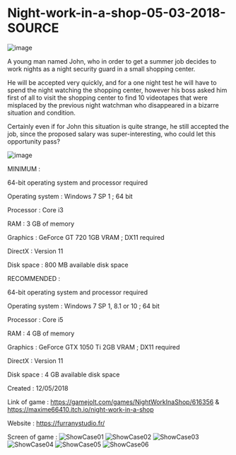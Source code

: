 # Night-work-in-a-shop-05-03-2018-SOURCE

![image](https://user-images.githubusercontent.com/37190601/118391484-cf746b00-b634-11eb-9693-80f153446c87.png)

A young man named John, who in order to get a summer job decides to work nights as a night security guard in a small shopping center.

He will be accepted very quickly, and for a one night test he will have to spend the night watching the shopping center, however his boss asked him first of all to visit the shopping center to find 10 videotapes that were misplaced by the previous night watchman who disappeared in a bizarre situation and condition.

Certainly even if for John this situation is quite strange, he still accepted the job, since the proposed salary was super-interesting, who could let this opportunity pass?

![image](https://user-images.githubusercontent.com/37190601/118391489-d69b7900-b634-11eb-8b48-d136e49737f2.png)

MINIMUM :

64-bit operating system and processor required

Operating system : Windows 7 SP 1 ; 64 bit

Processor : Core i3

RAM : 3 GB of memory

Graphics : GeForce GT 720 1GB VRAM ; DX11 required

DirectX : Version 11

Disk space : 800 MB available disk space

RECOMMENDED :

64-bit operating system and processor required

Operating system : Windows 7 SP 1, 8.1 or 10 ; 64 bit

Processor : Core i5

RAM : 4 GB of memory

Graphics : GeForce GTX 1050 Ti 2GB VRAM ; DX11 required

DirectX : Version 11

Disk space : 4 GB available disk space

Created : 12/05/2018

Link of game : https://gamejolt.com/games/NightWorkInaShop/616356 & https://maxime66410.itch.io/night-work-in-a-shop

Website : https://furranystudio.fr/

Screen of game :
![ShowCase01](https://user-images.githubusercontent.com/37190601/118391684-eb2c4100-b635-11eb-8c1e-6f4749743430.JPG)
![ShowCase02](https://user-images.githubusercontent.com/37190601/118391687-ef585e80-b635-11eb-959e-786302b7982b.JPG)
![ShowCase03](https://user-images.githubusercontent.com/37190601/118391692-f41d1280-b635-11eb-8cb6-42b33e9b9463.JPG)
![ShowCase04](https://user-images.githubusercontent.com/37190601/118391693-f7b09980-b635-11eb-82c6-01f9d790a4ba.JPG)
![ShowCase05](https://user-images.githubusercontent.com/37190601/118391696-fa12f380-b635-11eb-9409-907653e517d4.JPG)
![ShowCase06](https://user-images.githubusercontent.com/37190601/118391699-fe3f1100-b635-11eb-9cf1-84bf6d4e8a06.JPG)
